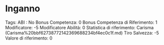# Inganno

Tags: ABI
: No
Bonus Competenza: 0
Bonus Competenza di Riferimento: 1
Modificatore: -5
Modificatore  Abilità: 0
Statistica di riferimento: Carisma (Carisma%20bbf62738772142369688234bf4ec0c1f.md)
Tiro Salvezza: -5
Valore di riferimento: 0